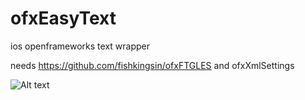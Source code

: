 ofxEasyText
===========

ios openframeworks text wrapper

needs https://github.com/fishkingsin/ofxFTGLES 
and ofxXmlSettings


![Alt text](http://s18.postimg.org/s5f64tstl/Screen_Shot_2013_08_11_at_19_14_16.png
 "Overview")
